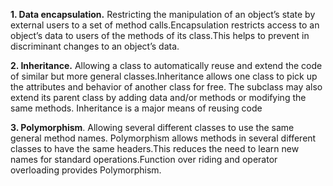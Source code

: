 **1. Data encapsulation.** Restricting the manipulation of an object’s state by external users to a set of method calls.Encapsulation restricts access to an object’s data to users of the methods of its class.This helps to prevent in discriminant changes to an object’s data.

**2. Inheritance.** Allowing a class to automatically reuse and extend the code of similar but more general classes.Inheritance allows one class to pick up the attributes and behavior of another class for free. The subclass may also extend its parent class by adding data and/or methods or modifying the same methods. Inheritance is a major means of reusing code

**3. Polymorphism**. Allowing several different classes to use the same general method names. Polymorphism allows methods in several different classes to have the same headers.This reduces the need to learn new names for standard operations.Function over riding and operator overloading provides Polymorphism.